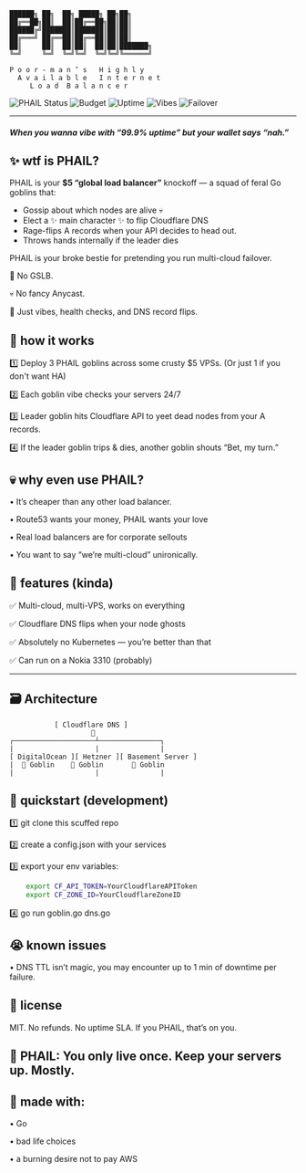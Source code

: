 ```
██████╗ ██╗  ██╗ █████╗ ██╗██╗     
██╔══██╗██║  ██║██╔══██╗██║██║     
██████╔╝███████║███████║██║██║     
██╔═══╝ ██╔══██║██╔══██║██║██║     
██║     ██║  ██║██║  ██║██║███████╗
╚═╝     ╚═╝  ╚═╝╚═╝  ╚═╝╚═╝╚══════╝

P o o r - m a n ’ s   H i g h l y  
  A v a i l a b l e   I n t e r n e t  
     L o a d  B a l a n c e r
```
![PHAIL Status](https://img.shields.io/badge/PHAIL-PASSING-green?style=flat-square&logo=cloudflare)
![Budget](https://img.shields.io/badge/Budget-$5%2Fmo-orange?style=flat-square&logo=money)
![Uptime](https://img.shields.io/badge/Uptime-99.9%25-yellow?style=flat-square)
![Vibes](https://img.shields.io/badge/Vibes-Unhinged-ff69b4?style=flat-square)
![Failover](https://img.shields.io/badge/Failover-Sorta_Working-blueviolet?style=flat-square)

---

##### When you wanna vibe with “99.9% uptime” but your wallet says “nah.”


## ✨ wtf is PHAIL?

PHAIL is your **$5 “global load balancer”** knockoff — a squad of feral Go goblins that:
- Gossip about which nodes are alive 💀
- Elect a ✨ main character ✨ to flip Cloudflare DNS
- Rage-flips A records when your API decides to head out.
- Throws hands internally if the leader dies

PHAIL is your broke bestie for pretending you run multi-cloud failover.

💸 No GSLB.

💀 No fancy Anycast.

🤠 Just vibes, health checks, and DNS record flips.

## 🤡 how it works

1️⃣ Deploy 3 PHAIL goblins across some crusty $5 VPSs. (Or just 1 if you don't want HA)

2️⃣ Each goblin vibe checks your servers 24/7

3️⃣ Leader goblin hits Cloudflare API to yeet dead nodes from your A records.

4️⃣ If the leader goblin trips & dies, another goblin shouts “Bet, my turn.”

## 💀 why even use PHAIL?

• It’s cheaper than any other load balancer.

• Route53 wants your money, PHAIL wants your love

• Real load balancers are for corporate sellouts

• You want to say “we’re multi-cloud” unironically.

## 🗿 features (kinda)

✅ Multi-cloud, multi-VPS, works on everything

✅ Cloudflare DNS flips when your node ghosts

✅ Absolutely no Kubernetes — you’re better than that

✅ Can run on a Nokia 3310 (probably)

---

## 🗃️ Architecture
```
           [ Cloudflare DNS ]
                    🫧
┌────────────────────┴───────────────┐
|                    |               |
[ DigitalOcean ][ Hetzner ][ Basement Server ]
|  🫃 Goblin    🫃 Goblin       🫃 Goblin
|                    |               |
```

## 🧃 quickstart (development)

1️⃣ git clone this scuffed repo

2️⃣ create a config.json with your services

3️⃣ export your env variables:
```bash
    export CF_API_TOKEN=YourCloudflareAPIToken
    export CF_ZONE_ID=YourCloudflareZoneID
```

4️⃣ go run goblin.go dns.go

## 😭 known issues
• DNS TTL isn’t magic, you may encounter up to 1 min of downtime per failure.

## 🫡 license

MIT. No refunds. No uptime SLA. If you PHAIL, that’s on you.

## 🫶 PHAIL: You only live once. Keep your servers up. Mostly.

## 👀 made with:
• Go

• bad life choices

• a burning desire not to pay AWS